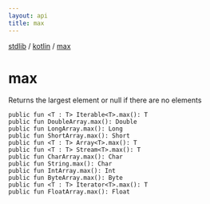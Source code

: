 ```yaml
---
layout: api
title: max
---
```

[stdlib](../index.md) / [kotlin](index.md) / [max](max.md)

# max
Returns the largest element or null if there are no elements
```
public fun <T : T> Iterable<T>.max(): T
public fun DoubleArray.max(): Double
public fun LongArray.max(): Long
public fun ShortArray.max(): Short
public fun <T : T> Array<T>.max(): T
public fun <T : T> Stream<T>.max(): T
public fun CharArray.max(): Char
public fun String.max(): Char
public fun IntArray.max(): Int
public fun ByteArray.max(): Byte
public fun <T : T> Iterator<T>.max(): T
public fun FloatArray.max(): Float
```
